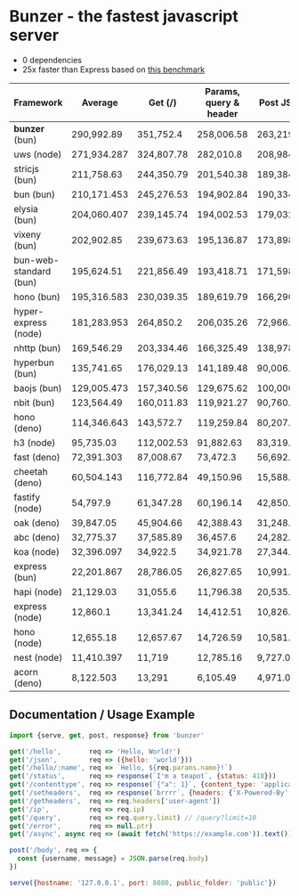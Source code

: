 # Bunzer - the fastest javascript server

- 0 dependencies
- 25x faster than Express based on [this benchmark](https://github.com/SaltyAom/bun-http-framework-benchmark/tree/c7e26fe3f1bfee7ffbd721dbade10ad72a0a14ab)


|  Framework       | Average |  Get (/)    |  Params, query & header | Post JSON  |
| ---------------- | ------- | ----------- | ----------------------- | ---------- |
| **bunzer** (bun) | 290,992.89 | 351,752.4 | 258,006.58 | 263,219.69 |
| uws (node) | 271,934.287 | 324,807.78 | 282,010.8 | 208,984.28 |
| stricjs (bun) | 211,758.63 | 244,350.79 | 201,540.38 | 189,384.72 |
| bun (bun) | 210,171.453 | 245,276.53 | 194,902.84 | 190,334.99 |
| elysia (bun) | 204,060.407 | 239,145.74 | 194,002.53 | 179,032.95 |
| vixeny (bun) | 202,902.85 | 239,673.63 | 195,136.87 | 173,898.05 |
| bun-web-standard (bun) | 195,624.51 | 221,856.49 | 193,418.71 | 171,598.33 |
| hono (bun) | 195,316.583 | 230,039.35 | 189,619.79 | 166,290.61 |
| hyper-express (node) | 181,283.953 | 264,850.2 | 206,035.26 | 72,966.4 |
| nhttp (bun) | 169,546.29 | 203,334.46 | 166,325.49 | 138,978.92 |
| hyperbun (bun) | 135,741.65 | 176,029.13 | 141,189.48 | 90,006.34 |
| baojs (bun) | 129,005.473 | 157,340.56 | 129,675.62 | 100,000.24 |
| nbit (bun) | 123,564.49 | 160,011.83 | 119,921.27 | 90,760.37 |
| hono (deno) | 114,346.643 | 143,572.7 | 119,259.84 | 80,207.39 |
| h3 (node) | 95,735.03 | 112,002.53 | 91,882.63 | 83,319.93 |
| fast (deno) | 72,391.303 | 87,008.67 | 73,472.3 | 56,692.94 |
| cheetah (deno) | 60,504.143 | 116,772.84 | 49,150.96 | 15,588.63 |
| fastify (node) | 54,797.9 | 61,347.28 | 60,196.14 | 42,850.28 |
| oak (deno) | 39,847.05 | 45,904.66 | 42,388.43 | 31,248.06 |
| abc (deno) | 32,775.37 | 37,585.89 | 36,457.6 | 24,282.62 |
| koa (node) | 32,396.097 | 34,922.5 | 34,921.78 | 27,344.01 |
| express (bun) | 22,201.867 | 28,786.05 | 26,827.65 | 10,991.9 |
| hapi (node) | 21,129.03 | 31,055.6 | 11,796.38 | 20,535.11 |
| express (node) | 12,860.1 | 13,341.24 | 14,412.51 | 10,826.55 |
| hono (node) | 12,655.18 | 12,657.67 | 14,726.59 | 10,581.28 |
| nest (node) | 11,410.397 | 11,719 | 12,785.16 | 9,727.03 |
| acorn (deno) | 8,122.503 | 13,291 | 6,105.49 | 4,971.02 |


## Documentation / Usage Example
```js
import {serve, get, post, response} from 'bunzer'

get('/hello',       req => 'Hello, World!')
get('/json',        req => ({hello: 'world'}))
get('/hello/:name', req => `Hello, ${req.params.name}!`)
get('/status',      req => response(`I'm a teapot`, {status: 418}))
get('/contenttype', req => response(`{"a": 1}`, {content_type: 'application/json'}))
get('/setheaders',  req => response(`brrrr`, {headers: {'X-Powered-By': 'bunzer'}}))
get('/getheaders',  req => req.headers['user-agent'])
get('/ip',          req => req.ip)
get('/query',       req => req.query.limit) // /query?limit=10
get('/error',       req => null.ptr)
get('/async', async req => (await fetch('https://example.com')).text())

post('/body', req => {
  const {username, message} = JSON.parse(req.body)
})

serve({hostname: '127.0.0.1', port: 8080, public_folder: 'public'})
```
